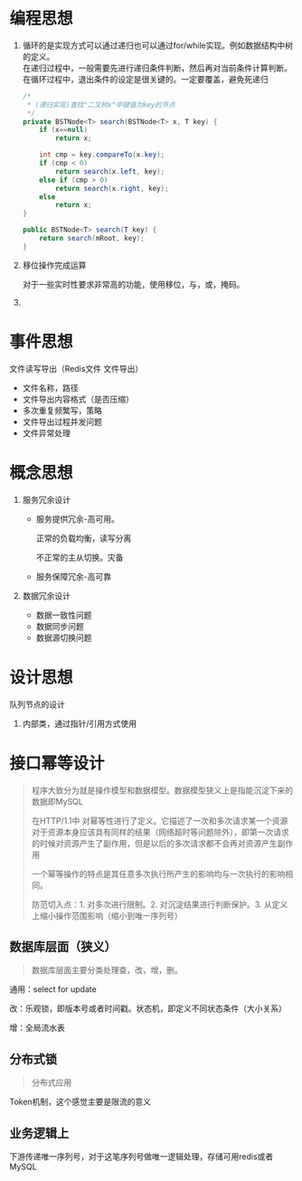# 编程思想

1. 循环的是实现方式可以通过递归也可以通过for/while实现。例如数据结构中树的定义。<br>在递归过程中，一般需要先进行递归条件判断，然后再对当前条件计算判断。<br>在循环过程中，退出条件的设定是很关键的。一定要覆盖，避免死递归

   ```java
   /*
    * (递归实现)查找"二叉树x"中键值为key的节点
    */
   private BSTNode<T> search(BSTNode<T> x, T key) {
       if (x==null)
           return x;
   
       int cmp = key.compareTo(x.key);
       if (cmp < 0)
           return search(x.left, key);
       else if (cmp > 0)
           return search(x.right, key);
       else
           return x;
   }
   
   public BSTNode<T> search(T key) {
       return search(mRoot, key);
   }
   
   ```

2. 移位操作完成运算

   对于一些实时性要求非常高的功能，使用移位，与，或，掩码。

3. 

# 事件思想

文件读写导出（Redis文件 文件导出）

- 文件名称，路径
- 文件导出内容格式（是否压缩）
- 多次重复频繁写，策略
- 文件导出过程并发问题
- 文件异常处理



# 概念思想

1. 服务冗余设计

   - 服务提供冗余-高可用。

     正常的负载均衡，读写分离

     不正常的主从切换。灾备

   - 服务保障冗余-高可靠

2. 数据冗余设计

   - 数据一致性问题
   - 数据同步问题
   - 数据源切换问题

# 设计思想

队列节点的设计

1. 内部类，通过指针/引用方式使用

# 接口幂等设计

> 程序大致分为就是操作模型和数据模型。数据模型狭义上是指能沉淀下来的数据即MySQL
>
> 在HTTP/1.1中 对幂等性进行了定义。它描述了一次和多次请求某一个资源对于资源本身应该具有同样的结果（网络超时等问题除外），即第一次请求的时候对资源产生了副作用，但是以后的多次请求都不会再对资源产生副作用
>
> 一个幂等操作的特点是其任意多次执行所产生的影响均与一次执行的影响相同。
>
> 防范切入点：1. 对多次进行限制。2. 对沉淀结果进行判断保护。3. 从定义上缩小操作范围影响（缩小到唯一序列号）

## 数据库层面（狭义）

> 数据库层面主要分类处理查，改，增，删。

通用：select for update

改：乐观锁，即版本号或者时间戳。状态机，即定义不同状态条件（大小关系）

增：全局流水表

## 分布式锁

> 分布式应用

Token机制，这个感觉主要是限流的意义

## 业务逻辑上

下游传递唯一序列号，对于这笔序列号做唯一逻辑处理，存储可用redis或者MySQL